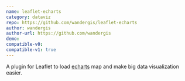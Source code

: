 ```yaml
---
name: leaflet-echarts
category: dataviz
repo: https://github.com/wandergis/leaflet-echarts
author: wandergis
author-url: https://github.com/wandergis
demo: 
compatible-v0:
compatible-v1: true
---
```


A plugin for Leaflet to load <a href="https://github.com/apache/echarts">echarts</a> map and make big data visualization easier.
